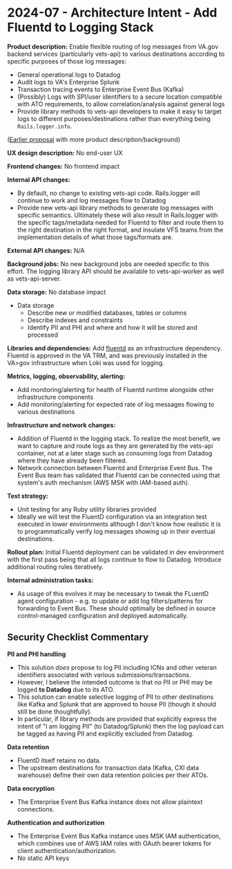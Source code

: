 # 2024-07 - Architecture Intent - Add Fluentd to Logging Stack

**Product description:** Enable flexible routing of log messages from VA.gov backend services (particularly vets-api) to various destinations according to specific purposes of those log messages: <br/>
* General operational logs to Datadog
* Audit logs to VA's Enterprise Splunk
* Transaction tracing events to Enterprise Event Bus (Kafka)
* (Possibly) Logs with SPI/user identifiers to a secure location compatible with ATO requirements, to allow correlation/analysis against general logs <br/>
* Provide library methods to vets-api developers to make it easy to target logs to different purposes/destinations rather than everything being `Rails.logger.info`.

([Earlier proposal][logging-proposal] with more product description/background)

**UX design description:** No end-user UX

**Frontend changes:** No frontend impact

**Internal API changes:** <br/>
* By default, no change to existing vets-api code. Rails.logger will continue to work and log messages flow to Datadog
* Provide new vets-api library methods to generate log messages with specific semantics. Ultimately these will also result in Rails.logger with the specific tags/metadata needed for Fluentd to filter and route them to the right destination in the right format, and insulate VFS teams from the implementation details of what those tags/formats are. 

**External API changes:** N/A

**Background jobs:** No new background jobs are needed specific to this effort. The logging library API should be available to vets-api-worker as well as vets-api-server.

**Data storage:** No database impact
- Data storage
    + Describe new or modified databases, tables or columns
    + Describe indexes and constraints
    + Identify PII and PHI and where and how it will be stored and processed

**Libraries and dependencies:** Add [fluentd][fluentd] as an infrastructure dependency. Fluentd is approved in the VA TRM, and was previously installed in the VA>gov infrastructure when Loki was used for logging.

**Metrics, logging, observability, alerting:** <br/>
* Add monitoring/alerting for health of Fluentd runtime alongside other infrastructure components
* Add monitoring/alerting for expected rate of log messages flowing to various destinations

**Infrastructure and network changes:** <br/>
* Addition of Fluentd in the logging stack. To realize the most benefit, we want to capture and route logs as they are generated by the vets-api container, not at a later stage such as consuming logs from Datadog where they have already been filtered.
* Network connection between Fluentd and Enterprise Event Bus. The Event Bus team has validated that Fluentd can be connected using that system's auth mechanism (AWS MSK with IAM-based auth).

**Test strategy:** <br/>
* Unit testing for any Ruby utility libraries provided
* Ideally we will test the FluentD configuration via an integration test executed in lower environments although I don't know how realistic it is to programmatically verify log messages showing up in their eventual destinations.

**Rollout plan:** Initial Fluentd deployment can be validated in dev environment with the first pass being that all logs continue to flow to Datadog. Introduce additional routing rules iteratively. 

**Internal administration tasks:** 
* As usage of this evolves it may be necessary to tweak the FLuentD agent configuration - e.g. to update or add log filters/patterns for forwarding to Event Bus. These should optimally be defined in source control-managed configuration and deployed automatically. 


## Security Checklist Commentary

**PII and PHI handling**
* This solution *does* propose to log PII including ICNs and other veteran identifiers associated with various submissions/transactions.
* However, I believe the intended outcome is that no PII or PHI may be logged **to Datadog** due to its ATO.
* This solution can enable selective logging of PII to other destinations like Kafka and Splunk that are approved to house PII (though it should still be done thoughtfully).
* In particular, if library methods are provided that explicitly express the intent of "I am logging PII" (to Datadog/Splunk) then the log payload can be tagged as having PII and explicitly excluded from Datadog.

**Data retention**
* FluentD itself retains no data.
* The upstream destinations for transaction data (Kafka, CXI data warehouse) define their own data retention policies per their ATOs.

**Data encryption**
* The Enterprise Event Bus Kafka instance does not allow plaintext connections.

**Authentication and authorization**
* The Enterprise Event Bus Kafka instance uses MSK IAM authentication, which combines use of AWS IAM roles with OAuth bearer tokens for client authentication/authorization.
* No static API keys 

<!-- links -->
[logging-proposal]: https://dvagov-my.sharepoint.com/:w:/r/personal/patrick_vinograd_va_gov/_layouts/15/Doc.aspx?sourcedoc=%7Bb09703bb-802b-4a1b-9ec6-3087ab7b5766%7D&action=view&wdAccPdf=0&wdparaid=143C6D6D
[fluentd]: https://www.fluentd.org/
